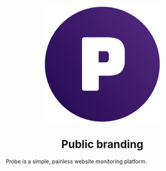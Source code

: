 <p align="center">
  <a href="https://pmbot.io">
    <img alt="Probe" src="./logo/probe-logo.svg" width="300"/>
  </a>
</p>
<h1 align="center">Public branding</h1>

Probe is a simple, painless website monitoring platform.

